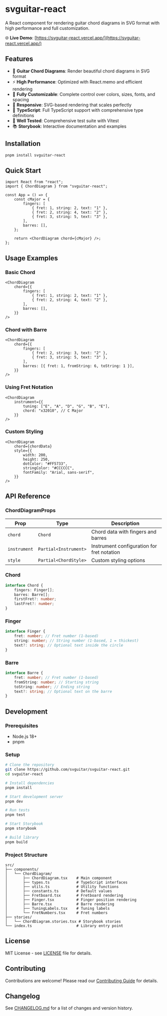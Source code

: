 # svguitar-react

A React component for rendering guitar chord diagrams in SVG format with high performance and full customization.

🌐 **Live Demo**: [https://svguitar-react.vercel.app/](https://svguitar-react.vercel.app/)

## Features

- 🎸 **Guitar Chord Diagrams**: Render beautiful chord diagrams in SVG format
- ⚡ **High Performance**: Optimized with React.memo and efficient rendering
- 🎨 **Fully Customizable**: Complete control over colors, sizes, fonts, and spacing
- 📱 **Responsive**: SVG-based rendering that scales perfectly
- 🔧 **TypeScript**: Full TypeScript support with comprehensive type definitions
- 🧪 **Well Tested**: Comprehensive test suite with Vitest
- 📚 **Storybook**: Interactive documentation and examples

## Installation

```bash
pnpm install svguitar-react
```

## Quick Start

```tsx
import React from "react";
import { ChordDiagram } from "svguitar-react";

const App = () => {
	const cMajor = {
		fingers: [
			{ fret: 1, string: 2, text: "1" },
			{ fret: 2, string: 4, text: "2" },
			{ fret: 3, string: 5, text: "3" },
		],
		barres: [],
	};

	return <ChordDiagram chord={cMajor} />;
};
```

## Usage Examples

### Basic Chord

```tsx
<ChordDiagram
	chord={{
		fingers: [
			{ fret: 1, string: 2, text: "1" },
			{ fret: 2, string: 4, text: "2" },
		],
		barres: [],
	}}
/>
```

### Chord with Barre

```tsx
<ChordDiagram
	chord={{
		fingers: [
			{ fret: 2, string: 3, text: "2" },
			{ fret: 3, string: 5, text: "3" },
		],
		barres: [{ fret: 1, fromString: 6, toString: 1 }],
	}}
/>
```

### Using Fret Notation

```tsx
<ChordDiagram
	instrument={{
		tuning: ["E", "A", "D", "G", "B", "E"],
		chord: "x32010", // C Major
	}}
/>
```

### Custom Styling

```tsx
<ChordDiagram
	chord={chordData}
	style={{
		width: 200,
		height: 250,
		dotColor: "#FF5733",
		stringColor: "#CCCCCC",
		fontFamily: "Arial, sans-serif",
	}}
/>
```

## API Reference

### ChordDiagramProps

| Prop         | Type                  | Description                                |
| ------------ | --------------------- | ------------------------------------------ |
| `chord`      | `Chord`               | Chord data with fingers and barres         |
| `instrument` | `Partial<Instrument>` | Instrument configuration for fret notation |
| `style`      | `Partial<ChordStyle>` | Custom styling options                     |

### Chord

```typescript
interface Chord {
	fingers: Finger[];
	barres: Barre[];
	firstFret?: number;
	lastFret?: number;
}
```

### Finger

```typescript
interface Finger {
	fret: number; // Fret number (1-based)
	string: number; // String number (1-based, 1 = thickest)
	text?: string; // Optional text inside the circle
}
```

### Barre

```typescript
interface Barre {
	fret: number; // Fret number (1-based)
	fromString: number; // Starting string
	toString: number; // Ending string
	text?: string; // Optional text on the barre
}
```

## Development

### Prerequisites

- Node.js 18+
- pnpm

### Setup

```bash
# Clone the repository
git clone https://github.com/svguitar/svguitar-react.git
cd svguitar-react

# Install dependencies
pnpm install

# Start development server
pnpm dev

# Run tests
pnpm test

# Start Storybook
pnpm storybook

# Build library
pnpm build
```

### Project Structure

```
src/
├── components/
│   └── ChordDiagram/
│       ├── ChordDiagram.tsx    # Main component
│       ├── types.ts            # TypeScript interfaces
│       ├── utils.ts            # Utility functions
│       ├── constants.ts        # Default values
│       ├── Fretboard.tsx       # Fretboard rendering
│       ├── Finger.tsx          # Finger position rendering
│       ├── Barre.tsx           # Barre rendering
│       ├── TuningLabels.tsx    # Tuning labels
│       └── FretNumbers.tsx     # Fret numbers
├── stories/
│   └── ChordDiagram.stories.tsx # Storybook stories
└── index.ts                    # Library entry point
```

## License

MIT License - see [LICENSE](LICENSE) file for details.

## Contributing

Contributions are welcome! Please read our [Contributing Guide](CONTRIBUTING.md) for details.

## Changelog

See [CHANGELOG.md](CHANGELOG.md) for a list of changes and version history.
